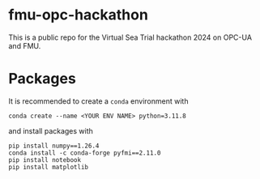 # fmu-opc-hackathon
This is a public repo for the Virtual Sea Trial hackathon 2024 on OPC-UA and FMU.

# Packages
It is recommended to create a `conda` environment with

`conda create --name <YOUR ENV NAME> python=3.11.8`

 and install packages with

`pip install numpy==1.26.4` \
`conda install -c conda-forge pyfmi==2.11.0` \
`pip install notebook` \
`pip install matplotlib`


